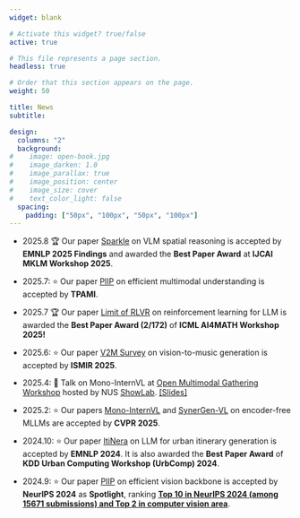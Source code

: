```yaml
---
widget: blank

# Activate this widget? true/false
active: true

# This file represents a page section.
headless: true

# Order that this section appears on the page.
weight: 50

title: News
subtitle:

design:
  columns: "2"
  background:
#    image: open-book.jpg
#    image_darken: 1.0
#    image_parallax: true
#    image_position: center
#    image_size: cover
#    text_color_light: false
  spacing:
    padding: ["50px", "100px", "50px", "100px"]
---
```


* 2025.8 🏆 Our paper [Sparkle](https://arxiv.org/abs/2410.16162) on VLM spatial reasoning is accepted by **EMNLP 2025 Findings** and awarded the **Best Paper Award** at **IJCAI MKLM Workshop 2025**.

* 2025.7: ⭐️ Our paper [PIIP](https://arxiv.org/abs/2501.07783) on efficient multimodal understanding is accepted by **TPAMI**.

* 2025.7 🏆 Our paper [Limit of RLVR](https://arxiv.org/abs/2504.13837) on reinforcement learning for LLM is awarded the **Best Paper Award (2/172)** of **ICML AI4MATH Workshop 2025!**

* 2025.6: ⭐️ Our paper [V2M Survey](https://arxiv.org/abs/2503.21254) on vision-to-music generation is accepted by **ISMIR 2025**.

* 2025.4: 🎤 Talk on Mono-InternVL at [Open Multimodal Gathering Workshop](https://showlab.github.io/omg/) hosted by NUS [ShowLab](https://sites.google.com/view/showlab). [[Slides]](https://www.wzk.plus/slides/Mono-InternVL_talk.pdf)

* 2025.2: ⭐️ Our papers [Mono-InternVL](https://arxiv.org/abs/2410.08202) and [SynerGen-VL](https://arxiv.org/abs/2412.09604) on encoder-free MLLMs are accepted by **CVPR 2025**.

* 2024.10: ⭐️ Our paper [ItiNera](https://arxiv.org/abs/2402.07204) on LLM for urban itinerary generation is accepted by **EMNLP 2024**. It is also awarded the **Best Paper Award** of **KDD Urban Computing Workshop (UrbComp) 2024**.

* 2024.9: ⭐️ Our paper [PIIP](https://arxiv.org/abs/2406.04330) on efficient vision backbone is accepted by **NeurIPS 2024** as **Spotlight**, ranking [**Top 10 in NeurIPS 2024 (among 15671 submissions) and Top 2 in computer vision area**](https://papercopilot.com/statistics/neurips-statistics/neurips-2024-statistics/). 

  

